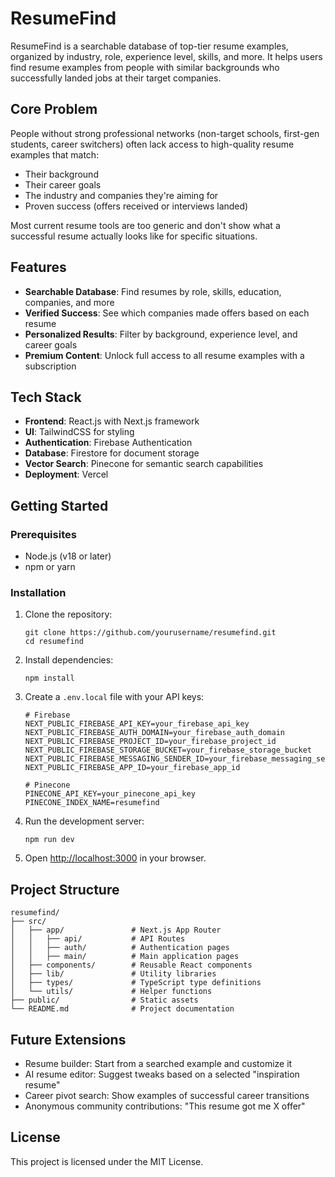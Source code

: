 # ResumeFind

ResumeFind is a searchable database of top-tier resume examples, organized by industry, role, experience level, skills, and more. It helps users find resume examples from people with similar backgrounds who successfully landed jobs at their target companies.

## Core Problem

People without strong professional networks (non-target schools, first-gen students, career switchers) often lack access to high-quality resume examples that match:

- Their background
- Their career goals
- The industry and companies they're aiming for
- Proven success (offers received or interviews landed)

Most current resume tools are too generic and don't show what a successful resume actually looks like for specific situations.

## Features

- **Searchable Database**: Find resumes by role, skills, education, companies, and more
- **Verified Success**: See which companies made offers based on each resume
- **Personalized Results**: Filter by background, experience level, and career goals
- **Premium Content**: Unlock full access to all resume examples with a subscription

## Tech Stack

- **Frontend**: React.js with Next.js framework
- **UI**: TailwindCSS for styling
- **Authentication**: Firebase Authentication
- **Database**: Firestore for document storage
- **Vector Search**: Pinecone for semantic search capabilities
- **Deployment**: Vercel

## Getting Started

### Prerequisites

- Node.js (v18 or later)
- npm or yarn

### Installation

1. Clone the repository:
   ```
   git clone https://github.com/yourusername/resumefind.git
   cd resumefind
   ```

2. Install dependencies:
   ```
   npm install
   ```

3. Create a `.env.local` file with your API keys:
   ```
   # Firebase
   NEXT_PUBLIC_FIREBASE_API_KEY=your_firebase_api_key
   NEXT_PUBLIC_FIREBASE_AUTH_DOMAIN=your_firebase_auth_domain
   NEXT_PUBLIC_FIREBASE_PROJECT_ID=your_firebase_project_id
   NEXT_PUBLIC_FIREBASE_STORAGE_BUCKET=your_firebase_storage_bucket
   NEXT_PUBLIC_FIREBASE_MESSAGING_SENDER_ID=your_firebase_messaging_sender_id
   NEXT_PUBLIC_FIREBASE_APP_ID=your_firebase_app_id

   # Pinecone
   PINECONE_API_KEY=your_pinecone_api_key
   PINECONE_INDEX_NAME=resumefind
   ```

4. Run the development server:
   ```
   npm run dev
   ```

5. Open [http://localhost:3000](http://localhost:3000) in your browser.

## Project Structure

```
resumefind/
├── src/
│   ├── app/               # Next.js App Router
│   │   ├── api/           # API Routes
│   │   ├── auth/          # Authentication pages
│   │   ├── main/          # Main application pages  
│   ├── components/        # Reusable React components
│   ├── lib/               # Utility libraries
│   ├── types/             # TypeScript type definitions
│   └── utils/             # Helper functions
├── public/                # Static assets
└── README.md              # Project documentation
```

## Future Extensions

- Resume builder: Start from a searched example and customize it
- AI resume editor: Suggest tweaks based on a selected "inspiration resume"
- Career pivot search: Show examples of successful career transitions
- Anonymous community contributions: "This resume got me X offer"

## License

This project is licensed under the MIT License.
